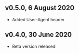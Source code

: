 ## v0.5.0, 6 August 2020

- Added User-Agent header

## v0.4.0, 30 June 2020

- Beta version released
